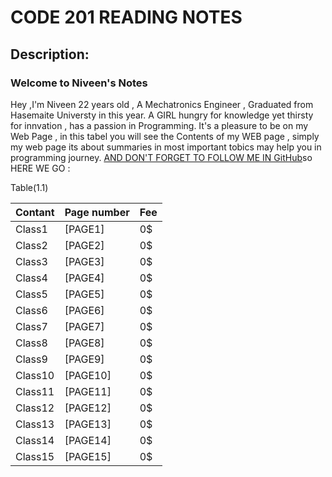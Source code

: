 # CODE 201 READING NOTES
## Description: 
### Welcome to Niveen's Notes

Hey ,I'm Niveen 22 years old , A Mechatronics Engineer , Graduated from Hasemaite Universty in this year. A GIRL hungry for knowledge yet thirsty for innvation , has a passion in Programming. It's a pleasure to be on my Web Page , in this tabel you will see the Contents of my WEB page , simply my web page its about summaries in most important tobics may help you in programming journey. [AND DON'T FORGET TO FOLLOW ME IN GitHub](https://github.com/NiveenAlSmadi)so HERE WE GO :

  Table(1.1)                  
                      
| Contant | Page number  | Fee  |
| ---------| ----------- |---------|
|  Class1 | [PAGE1]| 0$ |
|  Class2 |[PAGE2]| 0$ |
|  Class3|[PAGE3]| 0$ | 
|  Class4|[PAGE4]| 0$| 
|  Class5|[PAGE5]| 0$| 
|  Class6 |[PAGE6]| 0$ |
|  Class7 |[PAGE7]| 0$ |
|  Class8|[PAGE8]| 0$ | 
|  Class9|[PAGE9]| 0$| 
|  Class10|[PAGE10]| 0$| 
|  Class11| [PAGE11]| 0$ |
|  Class12|[PAGE12]| 0$ |
|  Class13|[PAGE13]| 0$ | 
|  Class14|[PAGE14]| 0$| 
|  Class15 | [PAGE15]| 0$| 


